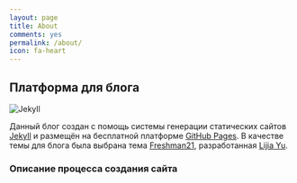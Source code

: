 ```yaml
---
layout: page
title: About
comments: yes
permalink: /about/
icon: fa-heart
---
```








## Платформа для блога

![Jekyll](http://i.imgur.com/aJlARiW.png)

Данный блог создан с помощь системы генерации статических сайтов [Jekyll](https://jekyllrb.com) и размещён на бесплатной платформе [GitHub Pages](https://pages.github.com). В качестве темы для блога была выбрана тема [Freshman21](https://github.com/yulijia/freshman21), разработанная [Lijia Yu](http://yulijia.net).



### Описание процесса создания сайта
